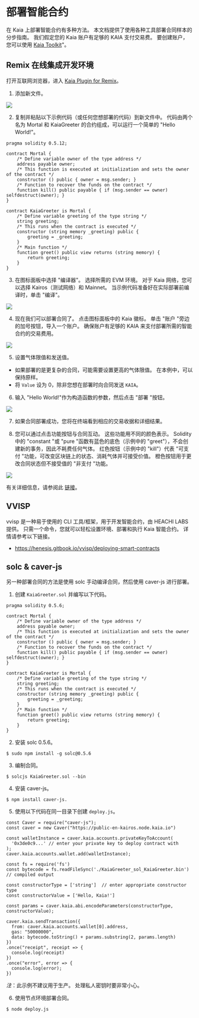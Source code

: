 # 部署智能合约

在 Kaia 上部署智能合约有多种方法。 本文档提供了使用各种工具部署合同样本的分步指南。 我们假定您的 Kaia 账户有足够的 KAIA 支付交易费。 要创建账户，您可以使用 [Kaia Toolkit](https://toolkit.kaia.io/account/)"。

## Remix 在线集成开发环境<a id="remix-ide"></a>

打开互联网浏览器，进入 [Kaia Plugin for Remix](https://ide.kaia.io)。

1. 添加新文件。

![](/img/build/smart-contracts/01_deployment_ide.png)

2. 复制并粘贴以下示例代码（或任何您想部署的代码）到新文件中。 代码由两个名为 Mortal 和 KaiaGreeter 的合约组成，可以运行一个简单的 "Hello World!"。

```
pragma solidity 0.5.12;

contract Mortal {
    /* Define variable owner of the type address */
    address payable owner;
    /* This function is executed at initialization and sets the owner of the contract */
    constructor () public { owner = msg.sender; }
    /* Function to recover the funds on the contract */
    function kill() public payable { if (msg.sender == owner) selfdestruct(owner); }
}

contract KaiaGreeter is Mortal {
    /* Define variable greeting of the type string */
    string greeting;
    /* This runs when the contract is executed */
    constructor (string memory _greeting) public {
        greeting = _greeting;
    }
    /* Main function */
    function greet() public view returns (string memory) {
        return greeting;
    }
}
```

3. 在图标面板中选择 "编译器"。 选择所需的 EVM 环境。 对于 Kaia 网络，您可以选择 Kairos（测试网络）和 Mainnet。 当示例代码准备好在实际部署前编译时，单击 "编译"。

![](/img/build/smart-contracts/02_deployment_compile.png)

4. 现在我们可以部署合同了。 点击图标面板中的 Kaia 徽标。 单击 "账户 "旁边的加号按钮，导入一个账户。 确保账户有足够的 KAIA 来支付部署所需的智能合约的交易费用。

![](/img/build/smart-contracts/05_deployment_account.png)

5. 设置气体限值和发送值。

- 如果部署的是更复杂的合同，可能需要设置更高的气体限值。 在本例中，可以保持原样。
- 将 `Value` 设为 0，除非您想在部署时向合同发送 `KAIA`。

6. 输入 "Hello World!"作为构造函数的参数，然后点击 "部署 "按钮。

![](/img/build/smart-contracts/03_deployment_hello.png)

7. 如果合同部署成功，您将在终端看到相应的交易收据和详细结果。

8. 您可以通过点击功能按钮与合同互动。 这些功能用不同的颜色表示。 Solidity中的 "constant "或 "pure "函数有蓝色的底色（示例中的 "greet"），不会创建新的事务，因此不耗费任何气体。 红色按钮（示例中的 "kill"）代表 "可支付 "功能，可改变区块链上的状态、消耗气体并可接受价值。 橙色按钮用于更改合同状态但不接受值的 "非支付 "功能。

![](/img/build/smart-contracts/06_deployment_functions.png)

有关详细信息，请参阅此 [链接](../ide-and-tools/ide-and-tools.md)。

## VVISP <a id="vvisp"></a>

vvisp 是一种易于使用的 CLI 工具/框架，用于开发智能合约，由 HEACHI LABS 提供。 只需一个命令，您就可以轻松设置环境、部署和执行 Kaia 智能合约。 详情请参考以下链接。

- https://henesis.gitbook.io/vvisp/deploying-smart-contracts

## solc & caver-js <a id="solc-caver-js"></a>

另一种部署合同的方法是使用 solc 手动编译合同，然后使用 caver-js 进行部署。

1. 创建 `KaiaGreeter.sol` 并编写以下代码。

```
pragma solidity 0.5.6;

contract Mortal {
    /* Define variable owner of the type address */
    address payable owner;
    /* This function is executed at initialization and sets the owner of the contract */
    constructor () public { owner = msg.sender; }
    /* Function to recover the funds on the contract */
    function kill() public payable { if (msg.sender == owner) selfdestruct(owner); }
}

contract KaiaGreeter is Mortal {
    /* Define variable greeting of the type string */
    string greeting;
    /* This runs when the contract is executed */
    constructor (string memory _greeting) public {
        greeting = _greeting;
    }
    /* Main function */
    function greet() public view returns (string memory) {
        return greeting;
    }
}
```

2. 安装 solc 0.5.6。

```
$ sudo npm install -g solc@0.5.6
```

3. 编制合同。

```
$ solcjs KaiaGreeter.sol --bin
```

4. 安装 caver-js。

```
$ npm install caver-js.
```

5. 使用以下代码在同一目录下创建 `deploy.js`。

```
const Caver = require("caver-js");
const caver = new Caver("https://public-en-kairos.node.kaia.io")

const walletInstance = caver.kaia.accounts.privateKeyToAccount(
  '0x3de0c9...' // enter your private key to deploy contract with
);
caver.kaia.accounts.wallet.add(walletInstance);

const fs = require('fs')
const bytecode = fs.readFileSync('./KaiaGreeter_sol_KaiaGreeter.bin') // compiled output

const constructorType = ['string']  // enter appropriate constructor type
const constructorValue = ['Hello, Kaia!']

const params = caver.kaia.abi.encodeParameters(constructorType, constructorValue);

caver.kaia.sendTransaction({
  from: caver.kaia.accounts.wallet[0].address,
  gas: "50000000",
  data: bytecode.toString() + params.substring(2, params.length)
})
.once("receipt", receipt => {
  console.log(receipt)
})
.once("error", error => {
  console.log(error);
})
```

_注_：此示例不建议用于生产。 处理私人密钥时要非常小心。

6. 使用节点环境部署合同。

```
$ node deploy.js
```